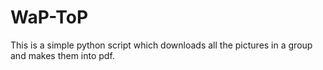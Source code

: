 # WaP-ToP
This is a simple python script which downloads all the pictures in a group and makes them into pdf.
